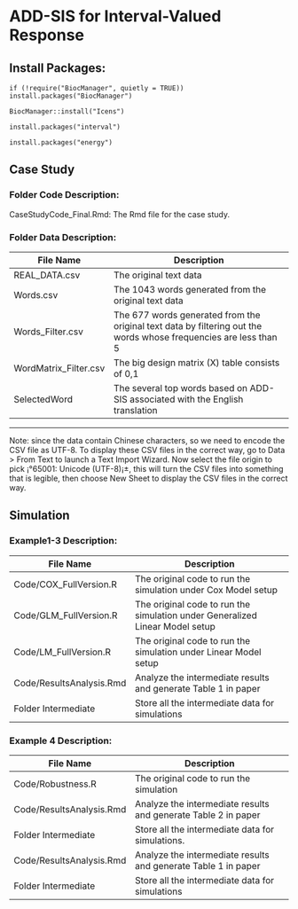 # ADD-SIS for Interval-Valued Response

## Install Packages: 

`if (!require("BiocManager", quietly = TRUE))
    install.packages("BiocManager")`
    
`BiocManager::install("Icens")`

`install.packages("interval")`

`install.packages("energy")`

## Case Study 

### Folder Code Description:

CaseStudyCode_Final.Rmd: The Rmd file for the case study. 



### Folder Data Description:

| File Name | Description  |
| ------- | --- |
| REAL_DATA.csv | The original text data |
|Words.csv| The 1043 words generated from the original text data|
|Words_Filter.csv| The 677 words generated from the original text data by filtering out the words whose frequencies are less than 5|
|WordMatrix_Filter.csv|The big design matrix (X) table consists of 0,1|
|SelectedWord | The several top words based on ADD-SIS associated with the English translation|
______________________________________________________________________________________________
Note: since the data contain Chinese characters, so we need to encode the CSV file as UTF-8. To display these CSV files in the correct way, go to Data > From Text to launch a Text Import Wizard. Now select the file origin to pick ¡°65001: Unicode (UTF-8)¡±, this will turn the CSV files into something that is legible, then choose New Sheet to display the CSV files in the correct way.



## Simulation

### Example1-3  Description:
| File Name | Description  |
| ------- | --- |
| Code/COX_FullVersion.R | The original code to run the simulation under Cox Model setup |
|Code/GLM_FullVersion.R| The original code to run the simulation under Generalized Linear Model  setup |
|Code/LM_FullVersion.R| The original code to run the simulation under  Linear Model  setup|
|Code/ResultsAnalysis.Rmd| Analyze the intermediate results and generate Table 1 in paper|
|Folder Intermediate|Store all the intermediate data for simulations|



### Example 4  Description:
| File Name | Description  |
| ------- | --- |
| Code/Robustness.R | The original code to run the simulation |
|Code/ResultsAnalysis.Rmd| Analyze the intermediate results and generate Table 2 in paper |
|Folder Intermediate| Store all the intermediate data for simulations. |
|Code/ResultsAnalysis.Rmd| Analyze the intermediate results and generate Table 1 in paper|
|Folder Intermediate|Store all the intermediate data for simulations|

